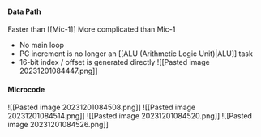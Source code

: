 #### Data Path
Faster than [[Mic-1]]
More complicated than Mic-1

* No main loop
* PC increment is no longer an [[ALU (Arithmetic Logic Unit)|ALU]] task
* 16-bit index / offset is generated directly
![[Pasted image 20231201084447.png]]

#### Microcode
![[Pasted image 20231201084508.png]]
![[Pasted image 20231201084514.png]]
![[Pasted image 20231201084520.png]]
![[Pasted image 20231201084526.png]]
